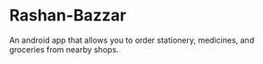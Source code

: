 # Rashan-Bazzar
An android app that allows you to order stationery, medicines, and groceries from nearby shops.
